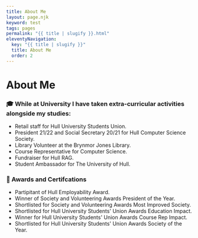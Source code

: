 ```yaml
---
title: About Me
layout: page.njk
keyword: test
tags: pages
permalink: "{{ title | slugify }}.html"
eleventyNavigation:
  key: "{{ title | slugify }}"
  title: About Me
  order: 2
---
```


# About Me

### 🎓 While at University I have taken extra-curricular activities alongside my studies:
- Retail staff for Hull University Students Union.
- President 21/22 and Social Secretary 20/21 for Hull Computer Science Society.
- Library Volunteer at the Brynmor Jones Library.
- Course Representative for Computer Science.
- Fundraiser for Hull RAG.
- Student Ambassador for The University of Hull.


### 👑 Awards and Certifcations
- Partipitant of Hull Employability Award.
- Winner of Society and Volunteering Awards President of the Year.
- Shortlisted for Society and Volunteering Awards Most Improved Society.
- Shortlisted for Hull University Students' Union Awards Education Impact.
- Winner for Hull University Students' Union Awards Course Rep Impact.
- Shortlisted for Hull University Students' Union Awards Society of the Year.